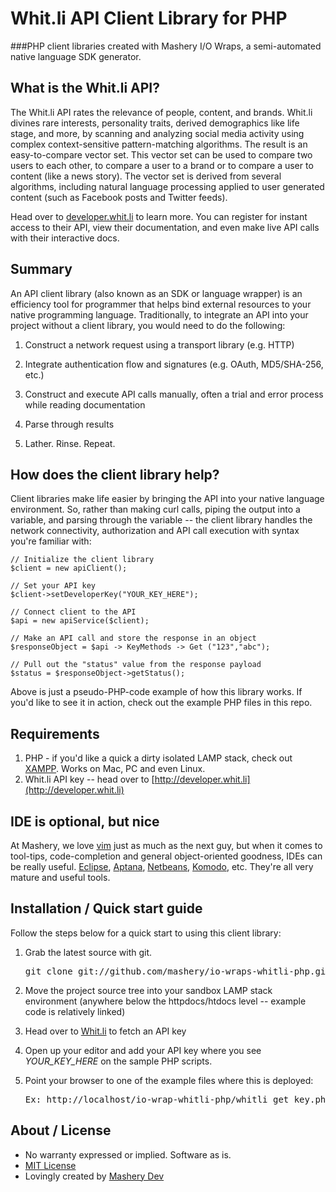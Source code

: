 # Whit.li API Client Library for PHP
###PHP client libraries created with Mashery I/O Wraps, a semi-automated native language SDK generator.

## What is the Whit.li API?
The Whit.li API rates the relevance of people, content, and brands. Whit.li divines rare interests, personality traits, derived demographics like life stage, and more, by scanning and analyzing social media activity using complex context-sensitive pattern-matching algorithms. The result is an easy-to-compare vector set.  This vector set can be used to compare two users to each other, to compare a user to a brand or to compare a user to content (like a news story).  The vector set is derived from several algorithms, including natural language processing applied to user generated content (such as Facebook posts and Twitter feeds).

Head over to [developer.whit.li](http://developer.whit.li) to learn more. You can register for instant access to their API, view their documentation, and even make live API calls with their interactive docs.

## Summary

An API client library (also known as an SDK or language wrapper) is an efficiency tool for programmer that helps bind external resources to your native programming language. Traditionally, to integrate an API into your project without a client library, you would need to do the following:

1. Construct a network request using a transport library (e.g. HTTP)

2. Integrate authentication flow and signatures (e.g. OAuth, MD5/SHA-256, etc.)

3. Construct and execute API calls manually, often a trial and error process while reading documentation

4. Parse through results

5. Lather. Rinse. Repeat.

## How does the client library help?
Client libraries make life easier by bringing the API into your native language environment. So, rather than making curl calls, piping the output into a variable, and parsing through the variable -- the client library handles the network connectivity, authorization and API call execution with syntax you're familiar with:

    // Initialize the client library
    $client = new apiClient();

    // Set your API key
    $client->setDeveloperKey("YOUR_KEY_HERE");

    // Connect client to the API
    $api = new apiService($client);

    // Make an API call and store the response in an object
    $responseObject = $api -> KeyMethods -> Get ("123","abc");

    // Pull out the "status" value from the response payload
    $status = $responseObject->getStatus();

Above is just a pseudo-PHP-code example of how this library works. If you'd like to see it in action, check out the example PHP files in this repo.

## Requirements
1. PHP - if you'd like a quick a dirty isolated LAMP stack, check out [XAMPP](http://www.apachefriends.org/en/xampp.html). Works on Mac, PC and even Linux.
2. Whit.li API key -- head over to [http://developer.whit.li](http://developer.whit.li) 

## IDE is optional, but nice
At Mashery, we love [vim](http://www.vim.org) just as much as the next guy, but when it comes to tool-tips, code-completion and general object-oriented goodness, IDEs can be really useful. [Eclipse](http://eclipse.org), [Aptana](http://aptana.com), [Netbeans](http://netbeans.org), [Komodo](http://www.activestate.com/komodo-ide), etc. They're all very mature and useful tools.

## Installation / Quick start guide
Follow the steps below for a quick start to using this client library:

1. Grab the latest source with git. 

    <pre>git clone git://github.com/mashery/io-wraps-whitli-php.git</pre>

2. Move the project source tree into your sandbox LAMP stack environment (anywhere below the httpdocs/htdocs level -- example code is relatively linked)

3. Head over to [Whit.li](http://developer.whit.li) to fetch an API key

4. Open up your editor and add your API key where you see *YOUR_KEY_HERE* on the sample PHP scripts.

5. Point your browser to one of the example files where this is deployed:

    <pre>Ex: http://localhost/io-wrap-whitli-php/whitli_get_key.php</pre>

## About / License
* No warranty expressed or implied. Software as is.
* [MIT License](http://www.opensource.org/licenses/mit-license.html)
* Lovingly created by [Mashery Dev](http://dev.mashery.com)
